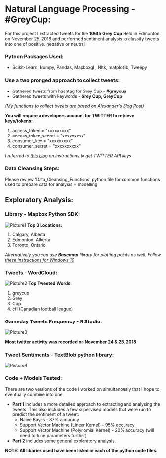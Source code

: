 # Natural Language Processing - #GreyCup:


For this project I extracted tweets for the **106th Grey Cup** Held in Edmonton on November 25, 2018 and performed sentiment analysis to classify tweets into one of positive, negative or neutral 

### Python Packages Used: 
* Scikit-Learn, Numpy, Pandas, Mapboxgl , Nltk, matplotlib, Tweepy

### Use a two pronged approach to collect tweets:
* Gathered tweets from hashtag for Grey Cup - **#greycup**
* Gathered tweets with keywords - **Grey Cup, GreyCup**

*(My functions to collect tweets are based on [Alexander's Blog Post](https://galeascience.wordpress.com/2016/03/18/collecting-twitter-data-with-python/))*


**You will require a developers account for TWITTER to retrieve keys/tokens:**

1. access_token = "xxxxxxxxx"
2. access_token_secret = "xxxxxxxxx"
3. consumer_key = "xxxxxxxxx"
4. consumer_secret = "xxxxxxxxxx"

*I referred to [this blog](https://medium.com/@jayeshsrivastava470/how-to-extract-tweets-from-twitter-in-python-47dd07f4e8e7) on instructions to get TWITTER API keys*

### Data Cleansing Steps:
Please review 'Data_Cleansing_Functions' python file for common functions used to prepare data for analysis + modelling 

## Exploratory Analysis:
### Library - Mapbox Python SDK:
![Picture1](https://user-images.githubusercontent.com/15803839/63983541-26b75e00-ca95-11e9-888b-5edcb8eac43d.png)
**Top 3 Locations:**
1. Calgary, Alberta
2. Edmonton, Alberta
3. Toronto, Ontario

*Alternatively you can use **Basemap** library for plotting points as well. Follow [these instructions for Windows 10](https://stackoverflow.com/questions/18109859/how-to-install-matplotlib-basemap-module-on-windows-7-with-winpython-or-any-pyt/31713592#31713592)*

### Tweets - WordCloud:
![Picture2](https://user-images.githubusercontent.com/15803839/63983555-35057a00-ca95-11e9-870e-31070496988d.png)
**Top Tweeted Words:**
1. greycup 
2. Grey
3. Cup 
4. cfl (Canadian football league)

### Gameday Tweets Frequency - R Studio:
![Picture3](https://user-images.githubusercontent.com/15803839/63983572-42baff80-ca95-11e9-8fc6-fb72068fe96c.png) 

**Most twitter activity was recorded on November 24 & 25, 2018**

### Tweet Sentiments - TextBlob python library: 
![Picture4](https://user-images.githubusercontent.com/15803839/64128118-e1d84380-cd82-11e9-96f6-5ce7967f1a7c.png)


### Code + Models Tested:
There are two versions of the code I worked on simultanously that I hope to eventually combine into one. 
* **Part 1** includes a more detailed approach to extracting and analysing the tweets. This also includes a few supervised models that were run to predict the sentiment of a tweet:
  * Naive Bayes - 87% accuracy
  * Support Vector Machine (Linear Kernel) - 95% accuracy
  * Support Vector Machine (Polynomial Kernel) - 20% accuracy (will need to tune parameters further)
* **Part 2** includes some general exploratory analysis. 

**NOTE: All libaries used have been listed in each of the python code files.**  


